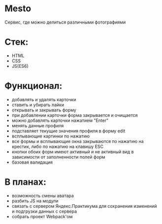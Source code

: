 # Mesto
Сервис, где можно делиться различными фотографиями

# Стек: 
- HTML
- CSS
- JS(ES6)

# Функционал:
- добавлять и удалять карточки
- ставить и убирать лайки
- открывать и закрывать форму
- при добавлении карточки форма закрывается и очищается
- можно добавлять карточки нажатием "Enter"
- менять данные профиля
- подставляет текущие значения профиля в форму edit
- всплывающие картинки по нажатию
- все формы и всплывающие окна закрываются по нажатию на крестик, либо по нажатию на клавишу ESC
- кнопки обоих форм имеют активный и не активный вид в зависимости от заполненности полей форм
- базовая валидация

# В планах: 
- возможность смены аватара
- разбить JS на модули
- связать с сервером Яндекс.Практикума для сохранения изменений и подгрузки данных с сервера
- собрать проект Webpack'ом
